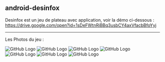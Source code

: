## android-desinfox

Desinfox est un jeu de plateau avec application, voir la démo ci-dessous :  
https://drive.google.com/open?id=1sDeFWtnRiBBq3usbCY4axVfacbBfoYyj

***
Les Photos du jeu :

![GitHub Logo](https://github.com/cen-paris8/ReactNative-android-desinfox/tree/master/img/1.jpg)
![GitHub Logo](https://github.com/cen-paris8/ReactNative-android-desinfox/tree/master/img/2.jpg)
![GitHub Logo](https://github.com/cen-paris8/ReactNative-android-desinfox/tree/master/img/3.jpg)
![GitHub Logo](https://github.com/cen-paris8/ReactNative-android-desinfox/tree/master/img/4.jpg)
![GitHub Logo](https://github.com/cen-paris8/ReactNative-android-desinfox/tree/master/img/5.jpg)
![GitHub Logo](https://github.com/cen-paris8/ReactNative-android-desinfox/tree/master/img/6.jpg)
![GitHub Logo](https://github.com/cen-paris8/ReactNative-android-desinfox/tree/master/img/7.jpg)


